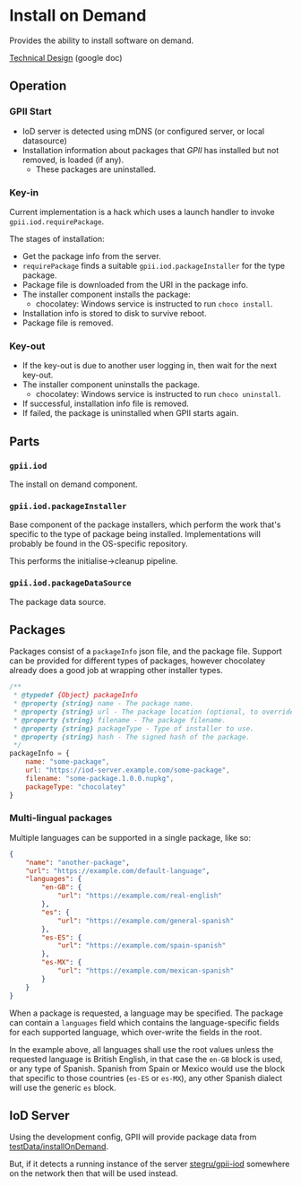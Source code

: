 # Install on Demand

Provides the ability to install software on demand.

[Technical Design](https://tinyurl.com/y7xhcghu) (google doc)

## Operation

### GPII Start

* IoD server is detected using mDNS (or configured server, or local datasource)
* Installation information about packages that *GPII* has installed but not removed, is loaded (if any).
    * These packages are uninstalled.

### Key-in

Current implementation is a hack which uses a launch handler to invoke `gpii.iod.requirePackage`.

The stages of installation:

* Get the package info from the server.
* `requirePackage` finds a suitable `gpii.iod.packageInstaller` for the type package.
* Package file is downloaded from the URI in the package info.
* The installer component installs the package:
    * chocolatey: Windows service is instructed to run `choco install`.
* Installation info is stored to disk to survive reboot.
* Package file is removed.

### Key-out

* If the key-out is due to another user logging in, then wait for the next key-out.
* The installer component uninstalls the package.
    * chocolatey: Windows service is instructed to run `choco uninstall`.
* If successful, installation info file is removed.
* If failed, the package is uninstalled when GPII starts again.


## Parts

### `gpii.iod`

The install on demand component.

### `gpii.iod.packageInstaller`

Base component of the package installers, which perform the work that's specific to the type of package being installed.
Implementations will probably be found in the OS-specific repository.

This performs the initialise->cleanup pipeline.

### `gpii.iod.packageDataSource`

The package data source.

## Packages

Packages consist of a `packageInfo` json file, and the package file. Support can be provided for different types of
packages, however chocolatey already does a good job at wrapping other installer types.

```javascript
/**
 * @typedef {Object} packageInfo
 * @property {string} name - The package name.
 * @property {string} url - The package location (optional, to override the IoD server with an external location).
 * @property {string} filename - The package filename.
 * @property {string} packageType - Type of installer to use.
 * @property {string} hash - The signed hash of the package.
 */
packageInfo = {
    name: "some-package",
    url: "https://iod-server.example.com/some-package",
    filename: "some-package.1.0.0.nupkg",
    packageType: "chocolatey"
}
```

### Multi-lingual packages

Multiple languages can be supported in a single package, like so:

```json
{
    "name": "another-package",
    "url": "https://example.com/default-language",
    "languages": {
        "en-GB": {
            "url": "https://example.com/real-english"
        },
        "es": {
            "url": "https://example.com/general-spanish"
        },
        "es-ES": {
            "url": "https://example.com/spain-spanish"
        },
        "es-MX": {
            "url": "https://example.com/mexican-spanish"
        }
    }
}
```

When a package is requested, a language may be specified. The package can contain a `languages` field which contains
the language-specific fields for each supported language, which over-write the fields in the root.

In the example above, all languages shall use the root values unless the requested language is British English, in that
case the `en-GB` block is used, or any type of Spanish. Spanish from Spain or Mexico would use the block that specific
to those countries (`es-ES` or `es-MX`), any other Spanish dialect will use the generic `es` block. 


## IoD Server

Using the development config, GPII will provide package data from [testData/installOnDemand](testData/installOnDemand).

But, if it detects a running instance of the server [stegru/gpii-iod](https://github.com/stegru/gpii-iod) somewhere on
the network then that will be used instead.
